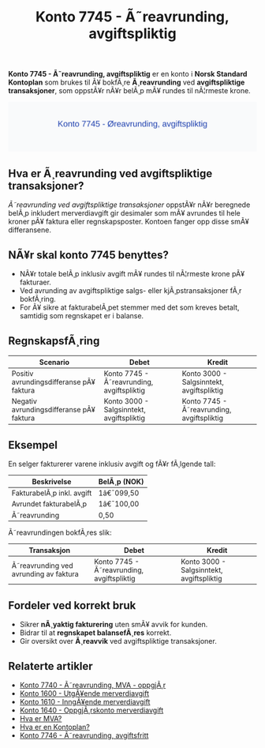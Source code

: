 ﻿---
title: "Konto 7745 - Ã˜reavrunding, avgiftspliktig"
meta_title: "7745-oreavrunding-avgiftspliktig"
meta_description: '**Konto 7745 - Ã˜reavrunding, avgiftspliktig** er en konto i **Norsk Standard Kontoplan** som brukes til Ã¥ bokfÃ¸re **Ã¸reavrunding** ved **avgiftspliktige tra...'
slug: 7745-oreavrunding-avgiftspliktig
type: blog
layout: pages/single
---

**Konto 7745 - Ã˜reavrunding, avgiftspliktig** er en konto i **Norsk Standard Kontoplan** som brukes til Ã¥ bokfÃ¸re **Ã¸reavrunding** ved **avgiftspliktige transaksjoner**, som oppstÃ¥r nÃ¥r belÃ¸p mÃ¥ rundes til nÃ¦rmeste krone.

![Illustrasjon av konto 7745 Ã˜reavrunding, avgiftspliktig](7745-oreavrunding-avgiftspliktig-image.svg)

## Hva er Ã¸reavrunding ved avgiftspliktige transaksjoner?

*Ã˜reavrunding ved avgiftspliktige transaksjoner* oppstÃ¥r nÃ¥r beregnede belÃ¸p inkludert merverdiavgift gir desimaler som mÃ¥ avrundes til hele kroner pÃ¥ faktura eller regnskapsposter. Kontoen fanger opp disse smÃ¥ differansene.

## NÃ¥r skal konto 7745 benyttes?

* NÃ¥r totale belÃ¸p inklusiv avgift mÃ¥ rundes til nÃ¦rmeste krone pÃ¥ fakturaer.
* Ved avrunding av avgiftspliktige salgs- eller kjÃ¸pstransaksjoner fÃ¸r bokfÃ¸ring.
* For Ã¥ sikre at fakturabelÃ¸pet stemmer med det som kreves betalt, samtidig som regnskapet er i balanse.

## RegnskapsfÃ¸ring

| Scenario                                       | Debet                                   | Kredit                                   |
|-----------------------------------------------|-----------------------------------------|------------------------------------------|
| Positiv avrundingsdifferanse pÃ¥ faktura        | Konto 7745 - Ã˜reavrunding, avgiftspliktig | Konto 3000 - Salgsinntekt, avgiftspliktig |
| Negativ avrundingsdifferanse pÃ¥ faktura        | Konto 3000 - Salgsinntekt, avgiftspliktig | Konto 7745 - Ã˜reavrunding, avgiftspliktig |

## Eksempel

En selger fakturerer varene inklusiv avgift og fÃ¥r fÃ¸lgende tall:

| Beskrivelse                    | BelÃ¸p (NOK) |
|--------------------------------|-------------|
| FakturabelÃ¸p inkl. avgift      | 1â€¯099,50    |
| Avrundet fakturabelÃ¸p          | 1â€¯100,00    |
| Ã˜reavrunding                   | 0,50        |

Ã˜reavrundingen bokfÃ¸res slik:

| Transaksjon                                  | Debet                                   | Kredit                                   |
|----------------------------------------------|-----------------------------------------|------------------------------------------|
| Ã˜reavrunding ved avrunding av faktura         | Konto 7745 - Ã˜reavrunding, avgiftspliktig | Konto 3000 - Salgsinntekt, avgiftspliktig |

## Fordeler ved korrekt bruk

* Sikrer **nÃ¸yaktig fakturering** uten smÃ¥ avvik for kunden.
* Bidrar til at **regnskapet balansefÃ¸res** korrekt.
* Gir oversikt over **Ã¸reavvik** ved avgiftspliktige transaksjoner.

## Relaterte artikler

* [Konto 7740 - Ã˜reavrunding, MVA - oppgjÃ¸r](/blogs/kontoplan/7740-oreavrunding-mva-oppgjor "Konto 7740 - Ã˜reavrunding, MVA - oppgjÃ¸r")
* [Konto 1600 - UtgÃ¥ende merverdiavgift](/blogs/kontoplan/1600-utgaende-merverdiavgift "Konto 1600 - UtgÃ¥ende merverdiavgift")
* [Konto 1610 - InngÃ¥ende merverdiavgift](/blogs/kontoplan/1610-inngaaende-merverdiavgift "Konto 1610 - InngÃ¥ende merverdiavgift")
* [Konto 1640 - OppgjÃ¸rskonto merverdiavgift](/blogs/kontoplan/1640-oppgjorskonto-merverdiavgift "Konto 1640 - OppgjÃ¸rskonto merverdiavgift")
* [Hva er MVA?](/blogs/regnskap/hva-er-moms-mva "Hva er MVA? MVA-regnskapsfÃ¸ring og merverdiavgift")
 * [Hva er en Kontoplan?](/blogs/regnskap/hva-er-kontoplan "Hva er en Kontoplan? Komplett Guide til Kontoplaner i Norsk Regnskap")
* [Konto 7746 - Ã˜reavrunding, avgiftsfritt](/blogs/kontoplan/7746-oreavrunding-avgiftsfritt "Konto 7746 - Ã˜reavrunding, avgiftsfritt")

